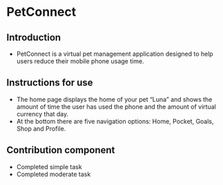 # PetConnect

## Introduction

- PetConnect is a virtual pet management application designed to help users reduce their mobile phone usage time.

## Instructions for use

- The home page displays the home of your pet “Luna” and shows the amount of time the user has used the phone and the amount of virtual currency that day.
- At the bottom there are five navigation options: Home, Pocket, Goals, Shop and Profile.

## Contribution component

- Completed simple task
- Completed moderate task